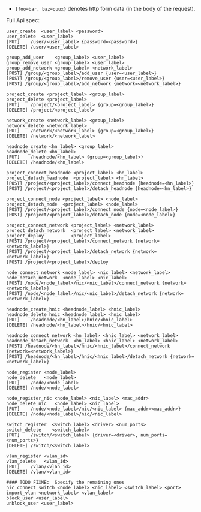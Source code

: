 
* `{foo=bar, baz=quux}` denotes http form data (in the body of the request).

Full Api spec:

    user_create  <user_label> <password>
    user_delete  <user_label>
    [PUT]    /user/<user_label> {password=<password>}
    [DELETE] /user/<user_label>

    group_add_user    <group_label> <user_label>
    group_remove_user <group_label> <user_label>
    group_add_network <group_label> <network_label>
    [POST] /group/<group_label>/add_user {user=<user_label>}
    [POST] /group/<group_label>/remove_user {user=<user_label>}
    [POST] /group/<group_label>/add_network {network=<network_label>}

    project_create <project_label> <group_label>
    project_delete <project_label>
    [PUT]    /project/<project_label> {group=<group_label>}
    [DELETE] /project/<project_label>

    network_create <network_label> <group_label>
    network_delete <network_label>
    [PUT]    /network/<network_label> {group=<group_label>}
    [DELETE] /network/<network_label>

    headnode_create <hn_label> <group_label>
    headnode_delete <hn_label>
    [PUT]    /headnode/<hn_label> {group=<group_label>}
    [DELETE] /headnode/<hn_label>

    project_connect_headnode <project_label> <hn_label>
    project_detach_headnode  <project_label> <hn_label>
    [POST] /project/<project_label>/connect_headnode {headnode=<hn_label>}
    [POST] /project/<project_label>/detach_headnode {headnode=<hn_label>}

    project_connect_node <project_label> <node_label>
    project_detach_node  <project_label> <node_label>
    [POST] /project/<project_label>/connect_node {node=<node_label>}
    [POST] /project/<project_label>/detach_node {node=<node_label>}

    project_connect_network <project_label> <network_label>
    project_detach_network  <project_label> <network_label>
    project_deploy          <project_label>
    [POST] /project/<project_label>/connect_network {network=<network_label>}
    [POST] /project/<project_label>/detach_network {network=<network_label>}
    [POST] /project/<project_label>/deploy

    node_connect_network <node_label> <nic_label> <network_label>
    node_detach_network  <node_label> <nic_label>
    [POST] /node/<node_label>/nic/<nic_label>/connect_network {network=<network_label>}
    [POST] /node/<node_label>/nic/<nic_label>/detach_network {network=<network_label>}

    headnode_create_hnic <headnode_label> <hnic_label>
    headnode_delete_hnic <headnode_label> <hnic_label>
    [PUT]    /headnode/<hn_label>/hnic/<hnic_label>
    [DELETE] /headnode/<hn_label>/hnic/<hnic_label>

    headnode_connect_network <hn_label> <hnic_label> <network_label>
    headnode_detach_network  <hn_label> <hnic_label> <network_label>
    [POST] /headnode/<hn_label>/hnic/<hnic_label>/connect_network {network=<network_label>}
    [POST] /headnode/<hn_label>/hnic/<hnic_label>/detach_network {network=<network_label>}

    node_register <node_label>
    node_delete   <node_label>
    [PUT]    /node/<node_label>
    [DELETE] /node/<node_label>

    node_register_nic <node_label> <nic_label> <mac_addr>
    node_delete_nic   <node_label> <nic_label>
    [PUT]    /node/<node_label>/nic/<nic_label> {mac_addr=<mac_addr>}
    [DELETE] /node/<node_label>/nic/<nic_label>

    switch_register  <switch_label> <driver> <num_ports>
    switch_delete    <switch_label>
    [PUT]    /switch/<switch_label> {driver=<driver>, num_ports=<num_ports>}
    [DELETE] /switch/<switch_label>

    vlan_register <vlan_id>
    vlan_delete   <vlan_id>
    [PUT]    /vlan/<vlan_id>
    [DELETE] /vlan/<vlan_id>

    #### TODO FIXME:  Specify the remaining ones
    nic_connect_switch <node_label> <nic_label> <switch_label> <port>
    import_vlan <network_label> <vlan_label>
    block_user <user_label>
    unblock_user <user_label>
